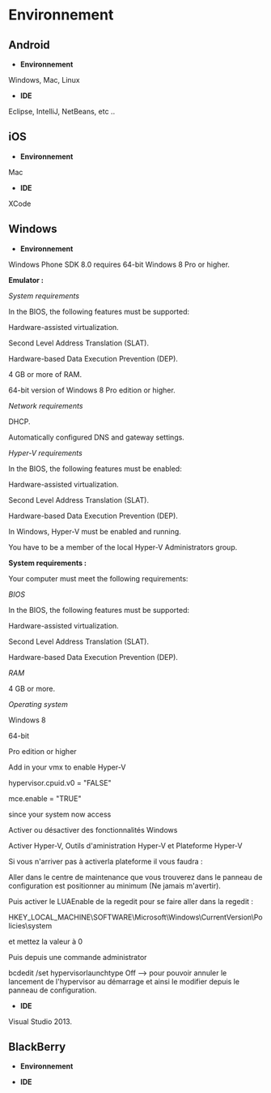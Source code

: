 Environnement
======================

Android
----------------------

* __Environnement__

Windows, Mac, Linux

* __IDE__

Eclipse, IntelliJ, NetBeans, etc ..


iOS
----------------------

* __Environnement__

Mac

* __IDE__ 

XCode


Windows
----------------------

* __Environnement__

Windows Phone SDK 8.0 requires 64-bit Windows 8 Pro or higher.

__Emulator :__

_System requirements_

In the BIOS, the following features must be supported:

Hardware-assisted virtualization.

Second Level Address Translation (SLAT).

Hardware-based Data Execution Prevention (DEP).

4 GB or more of RAM.

64-bit version of Windows 8 Pro edition or higher.

_Network requirements_

DHCP.

Automatically configured DNS and gateway settings.

_Hyper-V requirements_

In the BIOS, the following features must be enabled:

Hardware-assisted virtualization.

Second Level Address Translation (SLAT).

Hardware-based Data Execution Prevention (DEP).

In Windows, Hyper-V must be enabled and running.

You have to be a member of the local Hyper-V Administrators group.

__System requirements :__

Your computer must meet the following requirements:

_BIOS_

In the BIOS, the following features must be supported:

Hardware-assisted virtualization.

Second Level Address Translation (SLAT).

Hardware-based Data Execution Prevention (DEP).

_RAM_

4 GB or more.

_Operating system_

Windows 8

64-bit

Pro edition or higher


Add in your vmx to enable Hyper-V

hypervisor.cpuid.v0 = "FALSE"

mce.enable = "TRUE"

since your system now access 

Activer ou désactiver des fonctionnalités Windows

Activer Hyper-V, Outils d'aministration Hyper-V et Plateforme Hyper-V

Si vous n'arriver pas à activerla plateforme il vous faudra :

Aller dans le centre de maintenance que vous trouverez dans le panneau de configuration est positionner au minimum (Ne jamais m'avertir).

Puis activer le LUAEnable de la regedit pour se faire aller dans la regedit :

HKEY_LOCAL_MACHINE\SOFTWARE\Microsoft\Windows\CurrentVersion\Policies\system

et mettez la valeur à 0

Puis depuis une commande administrator

bcdedit /set hypervisorlaunchtype Off --> pour pouvoir annuler le lancement de l'hypervisor au démarrage et ainsi le modifier depuis le panneau de configuration.


* __IDE__

Visual Studio 2013.


BlackBerry
----------------------

* __Environnement__


* __IDE__ 

